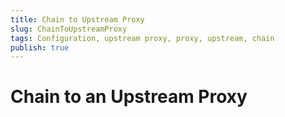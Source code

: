 ```yaml
---
title: Chain to Upstream Proxy
slug: ChainToUpstreamProxy
tags: Configuration, upstream proxy, proxy, upstream, chain
publish: true
---
```


Chain to an Upstream Proxy
==========================